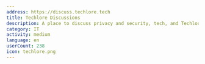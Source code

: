 ```yaml
---
address: https://discuss.techlore.tech
title: Techlore Discussions
description: A place to discuss privacy and security, tech, and Techlore content
category: IT
activity: medium
language: en
userCount: 238
icon: techlore.png
---
```

